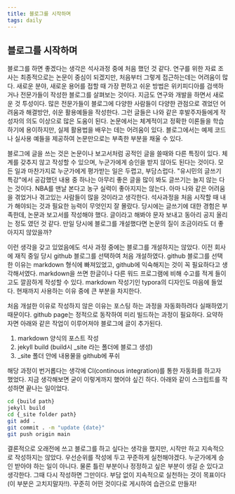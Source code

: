 ```yaml
---
title: 블로그를 시작하며
tags: daily
---
```


## 블로그를 시작하며

블로그를 하면 좋겠다는 생각은 석사과정 중에 처음 했던 것 같다. 연구를 위한 자료 조사는 최종적으로는 논문이 중심이 되겠지만, 처음부터 그렇게 접근하는데는 어려움이 많다. 새로운 분야, 새로운 용어를 접할 때 가장 편하고 쉬운 방법은 위키피디아를 검색하거나 전문가들이 작성한 블로그를 살펴보는 것이다. 지금도 연구와 개발을 하면서 새로운 것 투성이다. 많은 전문가들이 블로그에 다양한 사람들이 다양한 관점으로 겪었던 어려움과 해결방안, 쉬운 활용예들을 작성한다. 그런 글들은 나와 같은 후발주자들에게 작성자의 의도 이상으로 많은 도움이 된다. 논문에서는 체계적이고 정확한 이론들을 학습하기에 용이하지만, 실제 활용법을 배우는 데는 어려움이 있다. 블로그에서는 예제 코드나 실사용 예들을 제공하여 논문만으로는 부족한 부분을 채울 수 있다.



블로그에 글을 쓰는 것은 논문이나 보고서처럼 공적인 글을 쓸때와 다른 특징이 있다. 체계를 갖추지 않고 작성할 수 있으며, 누군가에게 승인을 받지 않아도 된다는 것이다. 모든 일과 마찬가지로 누군가에게 평가받는 일은 두렵고, 부담스럽다. "유시민의 글쓰기 특강"에서 공감했던 내용 중 하나는 아무리 좋은 글을 많이 봐도 글쓰기는 늘지 않는 다는 것이다. NBA를 맨날 본다고 농구 실력이 좋아지지는 않는다. 아마 나와 같은 어려움을 겪었거나 겪고있는 사람들이 많을 것이라고 생각한다. 석사과정을 처음 시작할 때 내가 해야되는 것과 필요한 능력이 무엇인지 잘 몰랐다. 당시에는  글쓰기에 대한 경험은 부족한데, 논문과 보고서를 작성해야 했다. 글이라고 해봐야 문자 보내고 동아리 공지 올리는 정도 였던 것 같다. 만일 당시에 블로그를 개설했다면 논문의 질이 조금이라도 더 좋아지지 않았을까?



이런 생각을 갖고 있었음에도 석사 과정 중에는 블로그를 개설하지는 않았다. 이전 회사에 재직 중일 당시 github 블로그를 선택하여 처음 개설하였다. github 블로그를 선택한 이유는 markdown 형식에 빠져있었고, github에 익숙해지는 것이 꼭 필요하다고 생각해서였다. markdown을 쓰면 한글이나 다른 워드 프로그램에 비해 수고를 적게 들이고도 깔끔하게 작성할 수 있다. markdown 작성기인 typora의 디자인도 마음에 들었다. 현재까지 사용하는 이유 중에 큰 부분을 차지한다. 



처음 개설한 이유로 작성하지 않은 이유는 포스팅 하는 과정을 자동화하려다 실패하였기 때문이다. github page는 정적으로 동작하여 미리 빌드하는 과정이 필요하다. 요약하자면 아래와 같은 작업이 이루어져야 블로그에 글이 추가된다.

1. markdown 양식의 포스트 작성
2. jekyll build (build시 _site 라는 폴더에 블로그 생성)
3. _site 폴더 안에 내용물을 github에 푸쉬

해당 과정이 번거롭다는 생각에 CI(continous integration)를 통한 자동화를 하고자 했었다. 지금 생각해보면 굳이 이렇게까지 했어야 싶긴 하다. 아래와 같이 스크립트를 작성하면 끝나는 일이었다.

~~~sh
cd {build path}
jekyll build
cd {_site folder path}
git add .
git commit . -m "update {date}"
git push origin main
~~~



결론적으로 오래전에 쓰고 블로그를 하고 싶다는 생각을 했지만, 시작만 하고 지속적으로 작성하지는 않았다. 우선순위를 작성에 두고 꾸준하게 실천해야겠다. 누군가에게 승인 받아야 하는 일이 아니다. 물론 틀린 부분이나 정정하고 싶은 부분이 생길 순 있다고 생각한다. 그때 다시 작성하면 그만이다. 부담 없이 지속적으로 실천하는 것이 목표이다(이 부분은 고치지말자!!). 꾸준히 어떤 것이다로 게시하여 습관으로 만들자!